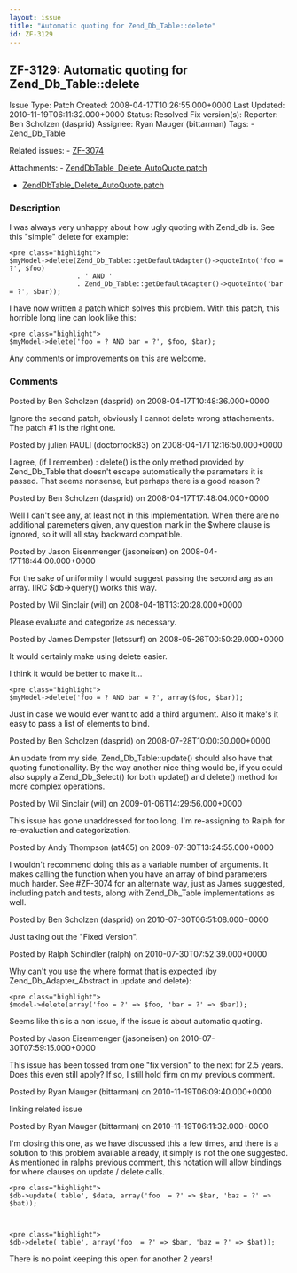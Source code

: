 ```yaml
---
layout: issue
title: "Automatic quoting for Zend_Db_Table::delete"
id: ZF-3129
---
```


ZF-3129: Automatic quoting for Zend\_Db\_Table::delete
------------------------------------------------------

 Issue Type: Patch Created: 2008-04-17T10:26:55.000+0000 Last Updated: 2010-11-19T06:11:32.000+0000 Status: Resolved Fix version(s): 
 Reporter:  Ben Scholzen (dasprid)  Assignee:  Ryan Mauger (bittarman)  Tags: - Zend\_Db\_Table
 
 Related issues: - [ZF-3074](/issues/browse/ZF-3074)
 
 Attachments: - [ZendDbTable\_Delete\_AutoQuote.patch](/issues/secure/attachment/11242/ZendDbTable_Delete_AutoQuote.patch)
- [ZendDbTable\_Delete\_AutoQuote.patch](/issues/secure/attachment/11241/ZendDbTable_Delete_AutoQuote.patch)
 
### Description

I was always very unhappy about how ugly quoting with Zend\_db is. See this "simple" delete for example:

 
    <pre class="highlight">
    $myModel->delete(Zend_Db_Table::getDefaultAdapter()->quoteInto('foo = ?', $foo)
                     . ' AND '
                     . Zend_Db_Table::getDefaultAdapter()->quoteInto('bar = ?', $bar));


I have now written a patch which solves this problem. With this patch, this horrible long line can look like this:

 
    <pre class="highlight">
    $myModel->delete('foo = ? AND bar = ?', $foo, $bar);


Any comments or improvements on this are welcome.

 

 

### Comments

Posted by Ben Scholzen (dasprid) on 2008-04-17T10:48:36.000+0000

Ignore the second patch, obviously I cannot delete wrong attachements. The patch #1 is the right one.

 

 

Posted by julien PAULI (doctorrock83) on 2008-04-17T12:16:50.000+0000

I agree, (if I remember) : delete() is the only method provided by Zend\_Db\_Table that doesn't escape automatically the parameters it is passed. That seems nonsense, but perhaps there is a good reason ?

 

 

Posted by Ben Scholzen (dasprid) on 2008-04-17T17:48:04.000+0000

Well I can't see any, at least not in this implementation. When there are no additional paremeters given, any question mark in the $where clause is ignored, so it will all stay backward compatible.

 

 

Posted by Jason Eisenmenger (jasoneisen) on 2008-04-17T18:44:00.000+0000

For the sake of uniformity I would suggest passing the second arg as an array. IIRC $db->query() works this way.

 

 

Posted by Wil Sinclair (wil) on 2008-04-18T13:20:28.000+0000

Please evaluate and categorize as necessary.

 

 

Posted by James Dempster (letssurf) on 2008-05-26T00:50:29.000+0000

It would certainly make using delete easier.

I think it would be better to make it...

 
    <pre class="highlight">
    $myModel->delete('foo = ? AND bar = ?', array($foo, $bar));


Just in case we would ever want to add a third argument. Also it make's it easy to pass a list of elements to bind.

 

 

Posted by Ben Scholzen (dasprid) on 2008-07-28T10:00:30.000+0000

An update from my side, Zend\_Db\_Table::update() should also have that quoting functionallity. By the way another nice thing would be, if you could also supply a Zend\_Db\_Select() for both update() and delete() method for more complex operations.

 

 

Posted by Wil Sinclair (wil) on 2009-01-06T14:29:56.000+0000

This issue has gone unaddressed for too long. I'm re-assigning to Ralph for re-evaluation and categorization.

 

 

Posted by Andy Thompson (at465) on 2009-07-30T13:24:55.000+0000

I wouldn't recommend doing this as a variable number of arguments. It makes calling the function when you have an array of bind parameters much harder. See #ZF-3074 for an alternate way, just as James suggested, including patch and tests, along with Zend\_Db\_Table implementations as well.

 

 

Posted by Ben Scholzen (dasprid) on 2010-07-30T06:51:08.000+0000

Just taking out the "Fixed Version".

 

 

Posted by Ralph Schindler (ralph) on 2010-07-30T07:52:39.000+0000

Why can't you use the where format that is expected (by Zend\_Db\_Adapter\_Abstract in update and delete):

 
    <pre class="highlight">
    $model->delete(array('foo = ?' => $foo, 'bar = ?' => $bar));


Seems like this is a non issue, if the issue is about automatic quoting.

 

 

Posted by Jason Eisenmenger (jasoneisen) on 2010-07-30T07:59:15.000+0000

This issue has been tossed from one "fix version" to the next for 2.5 years. Does this even still apply? If so, I still hold firm on my previous comment.

 

 

Posted by Ryan Mauger (bittarman) on 2010-11-19T06:09:40.000+0000

linking related issue

 

 

Posted by Ryan Mauger (bittarman) on 2010-11-19T06:11:32.000+0000

I'm closing this one, as we have discussed this a few times, and there is a solution to this problem available already, it simply is not the one suggested. As mentioned in ralphs previous comment, this notation will allow bindings for where clauses on update / delete calls.

 
    <pre class="highlight">
    $db->update('table', $data, array('foo  = ?' => $bar, 'baz = ?' => $bat));


 
    <pre class="highlight">
    $db->delete('table', array('foo  = ?' => $bar, 'baz = ?' => $bat));


There is no point keeping this open for another 2 years!

 

 